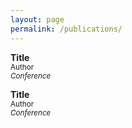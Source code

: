 ```yaml
---
layout: page
permalink: /publications/
---
```


**Title**  
<small>Author</small>  
<small>*Conference*</small>  


**Title**  
<small>Author</small>  
<small>*Conference*</small>  